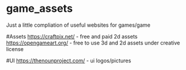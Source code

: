 # game_assets
Just a little compliation of useful websites for games/game 


#Assets
https://craftpix.net/ - free and paid 2d assets
https://opengameart.org/ - free to use 3d and 2d assets under creative license

#UI
https://thenounproject.com/ - ui logos/pictures
